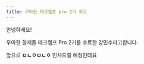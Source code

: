 ```yaml
---
title: 우아한 테크캠프 pro 2기 회고
---
```


안녕하세요!

우아한 형제들 테크캠프 Pro 2기를 수료한 강민수라고합니다.

앞으로 **ㅁㄴㅇㅁㄴㅇ** 인사드릴 예정인데요
